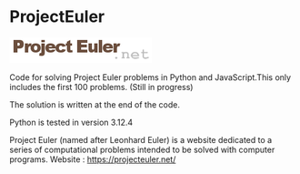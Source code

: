 # ProjectEuler
![logo_default](./banner.png)

Code for solving Project Euler problems in Python and JavaScript.This only includes the first 100 problems. (Still in progress)

The solution is written at the end of the code.

Python is tested in version 3.12.4


Project Euler (named after Leonhard Euler) is a website dedicated to a series of computational problems intended to be solved with computer programs.
Website : https://projecteuler.net/
